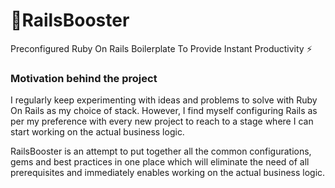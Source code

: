 # 🚀RailsBooster
Preconfigured Ruby On Rails Boilerplate To Provide Instant Productivity ⚡️


### Motivation behind the project
I regularly keep experimenting with ideas and problems to solve with Ruby On Rails as my choice of stack. However, I find myself configuring Rails as per my preference with every new project to reach to a stage where I can start working on the actual business logic.

RailsBooster is an attempt to put together all the common configurations, gems and best practices in one place which will eliminate the need of all prerequisites and immediately enables working on the actual business logic.
